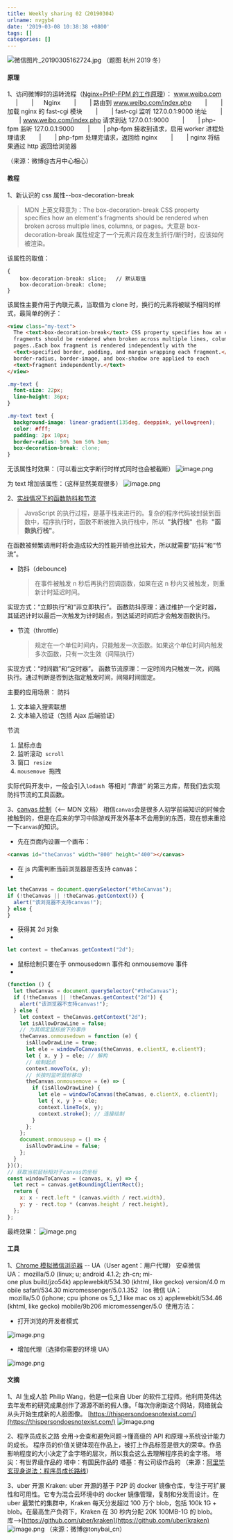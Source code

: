 ```yaml
---
title: Weekly sharing 02（20190304）
urlname: nvgyb4
date: '2019-03-08 10:38:38 +0800'
tags: []
categories: []
---
```


![微信图片_20190305162724.jpg](https://cdn.nlark.com/yuque/0/2019/jpeg/250093/1551774465093-1ce923b2-9218-49db-95aa-080d214e7931.jpeg#align=left&display=inline&height=560&name=%E5%BE%AE%E4%BF%A1%E5%9B%BE%E7%89%87_20190305162724.jpg&originHeight=1080&originWidth=1440&size=327112&status=done&width=746)
（题图 杭州 2019 冬）

#### 原理

1、访问微博时的运转流程（[Nginx+PHP-FPM 的工作原理](https://juejin.im/post/58db7d742f301e007e9a00a7)）：
www.weibo.com
       |
       |
     Nginx
       |
       |
路由到 www.weibo.com/index.php
       |
       |
加载 nginx 的 fast-cgi 模块
       |
       |
fast-cgi 监听 127.0.0.1:9000 地址
       |
       |
www.weibo.com/index.php 请求到达 127.0.0.1:9000
       |
       |
php-fpm 监听 127.0.0.1:9000
       |
       |
php-fpm 接收到请求，启用 worker 进程处理请求
       |
       |
php-fpm 处理完请求，返回给 nginx
       |
       |
nginx 将结果通过 http 返回给浏览器

（来源：微博@古月中心相心）

#### 教程

1、新认识的 css 属性--box-decoration-break

> MDN 上英文释意为：The box-decoration-break CSS property specifies how an element's fragments should be rendered when broken across multiple lines, columns, or pages。大意是 box-decoration-break 属性规定了一个元素片段在发生折行/断行时，应该如何被渲染。

该属性的取值：

```
{
    box-decoration-break: slice;   // 默认取值
    box-decoration-break: clone;
}
```

该属性主要作用于内联元素，当取值为 clone 时，换行的元素将被赋予相同的样式，最简单的例子：

```html
<view class="my-text">
  The <text>box-decoration-break</text> CSS property specifies how an element's
  fragments should be rendered when broken across multiple lines, columns, or
  pages..Each box fragment is rendered independently with the
  <text>specified border, padding, and margin wrapping each fragment.</text> The
  border-radius, border-image, and box-shadow are applied to each
  <text>fragment independently.</text>
</view>
```

```css
.my-text {
  font-size: 22px;
  line-height: 36px;
}

.my-text text {
  background-image: linear-gradient(135deg, deeppink, yellowgreen);
  color: #fff;
  padding: 2px 10px;
  border-radius: 50% 3em 50% 3em;
  box-decoration-break: clone;
}
```

无该属性时效果：（可以看出文字断行时样式同时也会被截断）
![image.png](https://cdn.nlark.com/yuque/0/2019/png/250093/1551775424204-bf6704fb-5de1-417c-9728-9c46a24a56db.png#align=left&display=inline&height=189&name=image.png&originHeight=260&originWidth=656&size=90942&status=done&width=478)

为 text 增加该属性：（这样显然美观很多）
![image.png](https://cdn.nlark.com/yuque/0/2019/png/250093/1551775533505-107f200a-effc-4e52-83d2-7ec3b5cc7118.png#align=left&display=inline&height=193&name=image.png&originHeight=267&originWidth=667&size=92501&status=done&width=482)

2、[实战情况下的函数防抖和节流](https://segmentfault.com/a/1190000018383955)

> JavaScript 的执行过程，是基于栈来进行的。复杂的程序代码被封装到函数中，程序执行时，函数不断被推入执行栈中，所以  **"执行栈"**  也称  **"函数执行栈"**。

在函数被频繁调用时将会造成较大的性能开销也比较大，所以就需要“防抖”和“节流”。

- 防抖（debounce)
  > 在事件被触发 n 秒后再执行回调函数，如果在这 n 秒内又被触发，则重新计时延迟时间。

实现方式：“立即执行”和“非立即执行”。
函数防抖原理：通过维护一个定时器，其延迟计时以最后一次触发为计时起点，到达延迟时间后才会触发函数执行。

- 节流（throttle)
  > 规定在一个单位时间内，只能触发一次函数。如果这个单位时间内触发多次函数，只有一次生效（间隔执行）

实现方式：“时间戳”和“定时器”。
函数节流原理：一定时间内只触发一次，间隔执行。通过判断是否到达指定触发时间，间隔时间固定。

主要的应用场景：
防抖

1. 文本输入搜索联想
1. 文本输入验证（包括 Ajax 后端验证）

节流

1. 鼠标点击
1. 监听滚动  `scroll`
1. 窗口  `resize`
1. `mousemove`  拖拽

实际代码开发中，一般会引入`lodash`  等相对 “靠谱” 的第三方库，帮我们去实现防抖节流的工具函数。

3、[canvas 绘制](https://developer.mozilla.org/zh-CN/docs/Web/API/Canvas_API/Tutorial)（<-- MDN 文档）
相信`canvas`会是很多人初学前端知识的时候会接触到的，但是在后来的学习中除游戏开发外基本不会用到的东西，现在想来重拾一下`canvas`的知识。

- 先在页面内设置一个画布：

```html
<canvas id="theCanvas" width="800" height="400"></canvas>
```

- 在 js 内需判断当前浏览器是否支持 canvas：
-

```javascript
let theCanvas = document.querySelector("#theCanvas");
if (!theCanvas || !theCanvas.getContext()) {
  alert("该浏览器不支持canvas!");
} else {
}
```

- 获得其 2d 对象
-

```javascript
let context = theCanvas.getContext("2d");
```

- 鼠标绘制只要在于 onmousedown 事件和 onmousemove 事件
-

```javascript
(function () {
  let theCanvas = document.querySelector("#theCanvas");
  if (!theCanvas || !theCanvas.getContext("2d")) {
    alert("该浏览器不支持canvas!");
  } else {
    let context = theCanvas.getContext("2d");
    let isAllowDrawLine = false;
    // 为其绑定鼠标按下的事件
    theCanvas.onmousedown = function (e) {
      isAllowDrawLine = true;
      let ele = windowToCanvas(theCanvas, e.clientX, e.clientY);
      let { x, y } = ele; // 解构
      // 绘制起点
      context.moveTo(x, y);
      // 长按时监听鼠标移动
      theCanvas.onmousemove = (e) => {
        if (isAllowDrawLine) {
          let ele = windowToCanvas(theCanvas, e.clientX, e.clientY);
          let { x, y } = ele;
          context.lineTo(x, y);
          context.stroke(); // 连接绘制
        }
      };
    };
    document.onmouseup = () => {
      isAllowDrawLine = false;
    };
  }
})();
// 获取当前鼠标相对于canvas的坐标
const windowToCanvas = (canvas, x, y) => {
  let rect = canvas.getBoundingClientRect();
  return {
    x: x - rect.left * (canvas.width / rect.width),
    y: y - rect.top * (canvas.height / rect.height),
  };
};
```

最终效果：
![image.png](https://cdn.nlark.com/yuque/0/2019/png/250093/1551843164284-92775a3b-9c89-430a-83e7-f558ccd3ed13.png#align=left&display=inline&height=168&name=image.png&originHeight=168&originWidth=259&size=4466&status=done&width=259)

#### 工具

1、[Chrome 模拟微信浏览器](https://www.yuque.com/httishere/share/zow67c/edit) -- UA（User agent：用户代理）
安卓微信 UA： mozilla/5.0 (linux; u; android 4.1.2; zh-cn; mi-one plus build/jzo54k) applewebkit/534.30 (khtml, like gecko) version/4.0 mobile safari/534.30 micromessenger/5.0.1.352  
Ios 微信 UA：  mozilla/5.0 (iphone; cpu iphone os 5_1_1 like mac os x) applewebkit/534.46 (khtml, like gecko) mobile/9b206 micromessenger/5.0 
使用方法：

- 打开浏览的开发者模式

![image.png](https://cdn.nlark.com/yuque/0/2019/png/250093/1552008628959-0fd5cbc7-1f5c-4782-abef-aa340929bf73.png#align=left&display=inline&height=294&name=image.png&originHeight=294&originWidth=317&size=44355&status=done&width=317)

- 增加代理（选择你需要的环境 UA）

![image.png](https://cdn.nlark.com/yuque/0/2019/png/250093/1552008636767-dd0edb9b-278a-44d1-8f6a-6f3e87534793.png#align=left&display=inline&height=278&name=image.png&originHeight=278&originWidth=630&size=24368&status=done&width=630)

#### 文摘

1、AI 生成人脸
Philip Wang，他是一位来自 Uber 的软件工程师。他利用英伟达去年发布的研究成果创作了源源不断的假人像。「每次你刷新这个网站，网络就会从头开始生成新的人脸图像。
[https://thispersondoesnotexist.com/](https://thispersondoesnotexist.com/)
![image.png](https://cdn.nlark.com/yuque/0/2019/png/250093/1551775809431-67b3e1d2-08c3-4caf-9d87-d4591c0cf71f.png#align=left&display=inline&height=525&name=image.png&originHeight=687&originWidth=476&size=487489&status=done&width=364)

2、程序员成长之路
会用->会查和避免问题->懂高级的 API 和原理->系统设计能力的成长。
程序员的价值关键体现在作品上，被打上作品标签是很大的荣幸。作品影响程度的大小决定了金字塔的层次，所以我会这么去理解程序员的金字塔。
塔尖：有世界级作品的
塔中：有国民作品的
塔基：有公司级作品的
（来源：[阿里毕玄现身说法：程序员成长路线](https://mp.weixin.qq.com/s/nUtUu6e_bXHvb_06Pf_05g)）

3、uber 开源
Kraken: uber 开源的基于 P2P 的 docker 镜像仓库，专注于可扩展性和可用性。它专为混合云环境中的 docker 镜像管理，复制和分发而设计。在 uber 最繁忙的集群中，Kraken 每天分发超过 100 万个 blob，包括 100k 1G + blob。在最高生产负荷下，Kraken 在 30 秒内分配 20K 100MB-1G 的 blob。
库-->[https://github.com/uber/kraken](https://github.com/uber/kraken)
![image.png](https://cdn.nlark.com/yuque/0/2019/png/250093/1552009011507-c15ee47b-bae5-4112-adc4-1f24aa5d9cc8.png#align=left&display=inline&height=356&name=image.png&originHeight=601&originWidth=907&size=178044&status=done&width=537)
（来源：微博@tonybai_cn）
